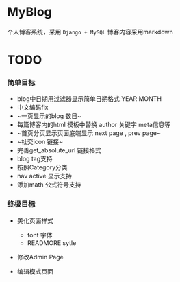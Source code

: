 MyBlog
======
个人博客系统，采用 `Django + MySQL`
博客内容采用markdown


TODO
======

### 简单目标
* ~~blog中日期用过滤器显示简单日期格式 YEAR MONTH~~
* 中文编码fix
* ~一页显示的blog 数目~
* 每篇博客内的html 模板中替换 author 关键字 meta信息等
* ~首页分页显示页面底端显示 next page , prev page~
* ~社交icon 链接~
* 完善get_absolute_url 链接格式
* blog tag支持
* 按照Category分类
* nav active 显示支持
* 添加math 公式符号支持

### 终极目标
* 美化页面样式
    * font 字体
    * READMORE sytle
* 修改Admin Page

* 编辑模式页面